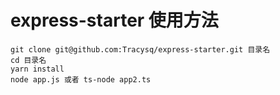 # express-starter 使用方法

```
git clone git@github.com:Tracysq/express-starter.git 目录名
cd 目录名
yarn install
node app.js 或者 ts-node app2.ts
```
